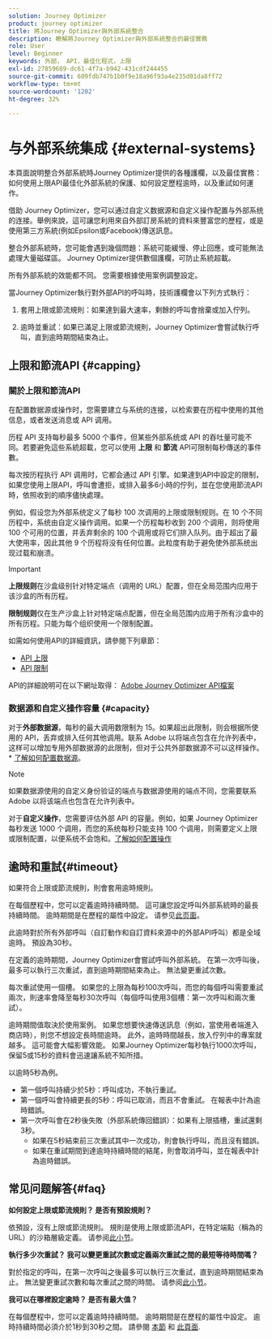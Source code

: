 ```yaml
---
solution: Journey Optimizer
product: journey optimizer
title: 將Journey Optimizer與外部系統整合
description: 瞭解將Journey Optimizer與外部系統整合的最佳實務
role: User
level: Beginner
keywords: 外部， API，最佳化程式，上限
exl-id: 27859689-dc61-4f7a-b942-431cdf244455
source-git-commit: 609fdb747b1b0f9e18a96f93a4e235d01da8ff72
workflow-type: tm+mt
source-wordcount: '1202'
ht-degree: 32%

---
```


# 与外部系统集成 {#external-systems}

本頁面說明整合外部系統時Journey Optimizer提供的各種護欄，以及最佳實務：如何使用上限API最佳化外部系統的保護、如何設定歷程逾時，以及重試如何運作。

借助 Journey Optimizer，您可以通过自定义数据源和自定义操作配置与外部系统的连接。舉例來說，這可讓您利用來自外部訂房系統的資料來豐富您的歷程，或是使用第三方系統(例如Epsilon或Facebook)傳送訊息。

整合外部系統時，您可能會遇到幾個問題：系統可能緩慢、停止回應，或可能無法處理大量磁碟區。 Journey Optimizer提供數個護欄，可防止系統超載。

所有外部系統的效能都不同。 您需要根據使用案例調整設定。

當Journey Optimizer執行對外部API的呼叫時，技術護欄會以下列方式執行：

1. 套用上限或節流規則：如果達到最大速率，剩餘的呼叫會捨棄或加入佇列。

2. 逾時並重試：如果已滿足上限或節流規則，Journey Optimizer會嘗試執行呼叫，直到逾時期間結束為止。

## 上限和節流API {#capping}

### 關於上限和節流API

在配置数据源或操作时，您需要建立与系统的连接，以检索要在历程中使用的其他信息，或者发送消息或 API 调用。

历程 API 支持每秒最多 5000 个事件，但某些外部系统或 API 的吞吐量可能不同。若要避免這些系統超載，您可以使用 **上限** 和 **節流** API可限制每秒傳送的事件數。

每次按历程执行 API 调用时，它都会通过 API 引擎。如果達到API中設定的限制，如果您使用上限API，呼叫會遭拒，或排入最多6小時的佇列，並在您使用節流API時，依照收到的順序儘快處理。

例如，假设您为外部系统定义了每秒 100 次调用的上限或限制规则。在 10 个不同历程中，系统由自定义操作调用。如果一个历程每秒收到 200 个调用，则将使用 100 个可用的位置，并丢弃剩余的 100 个调用或将它们排入队列。由于超出了最大使用率，因此其他 9 个历程将没有任何位置。此粒度有助于避免使外部系统出现过载和崩溃。

>[!IMPORTANT]
>
>**上限规则**&#x200B;在沙盒级别针对特定端点（调用的 URL）配置，但在全局范围内应用于该沙盒的所有历程。
>
>**限制规则**&#x200B;仅在生产沙盒上针对特定端点配置，但在全局范围内应用于所有沙盒中的所有历程。只能为每个组织使用一个限制配置。

如需如何使用API的詳細資訊，請參閱下列章節：

* [API 上限](capping.md)
* [API 限制](throttling.md)

API的詳細說明可在以下網址取得： [Adobe Journey Optimizer API檔案](https://developer.adobe.com/journey-optimizer-apis/references/journeys/)

### 数据源和自定义操作容量 {#capacity}

对于&#x200B;**外部数据源**，每秒的最大调用数限制为 15。如果超出此限制，则会根据所使用的 API，丢弃或排入任何其他调用。联系 Adobe 以将端点包含在允许列表中，这样可以增加专用外部数据源的此限制，但对于公共外部数据源不可以这样操作。* [了解如何配置数据源](../datasource/about-data-sources.md)。

>[!NOTE]
>
>如果数据源使用的自定义身份验证的端点与数据源使用的端点不同，您需要联系 Adobe 以将该端点也包含在允许列表中。

对于&#x200B;**自定义操作**，您需要评估外部 API 的容量。例如，如果 Journey Optimizer 每秒发送 1000 个调用，而您的系统每秒只能支持 100 个调用，则需要定义上限或限制配置，以便系统不会饱和。[了解如何配置操作](../action/action.md)

## 逾時和重試{#timeout}

如果符合上限或節流規則，則會套用逾時規則。

在每個歷程中，您可以定義逾時持續時間。 這可讓您設定呼叫外部系統時的最長持續時間。 逾時期間是在歷程的屬性中設定。 请参见[此页面](../building-journeys/journey-gs.md#timeout_and_error)。

此逾時對於所有外部呼叫（自訂動作和自訂資料來源中的外部API呼叫）都是全域逾時。 預設為30秒。

在定義的逾時期間，Journey Optimizer會嘗試呼叫外部系統。 在第一次呼叫後，最多可以執行三次重試，直到逾時期間結束為止。 無法變更重試次數。

每次重試使用一個槽。 如果您的上限為每秒100次呼叫，而您的每個呼叫需要重試兩次，則速率會降至每秒30次呼叫（每個呼叫使用3個槽：第一次呼叫和兩次重試）。

逾時期間值取決於使用案例。 如果您想要快速傳送訊息（例如，當使用者端進入商店時），則您不想設定長時間逾時。 此外，逾時時間越長，放入佇列中的專案就越多。 這可能會大幅影響效能。 如果Journey Optimizer每秒執行1000次呼叫，保留5或15秒的資料會迅速讓系統不知所措。

以逾時5秒為例。

* 第一個呼叫持續少於5秒：呼叫成功，不執行重試。
* 第一個呼叫會持續更長的5秒：呼叫已取消，而且不會重試。 在報表中計為逾時錯誤。
* 第一次呼叫會在2秒後失敗（外部系統傳回錯誤）：如果有上限插槽，重試還剩3秒。
   * 如果在5秒結束前三次重試其中一次成功，則會執行呼叫，而且沒有錯誤。
   * 如果在重試期間到達逾時持續時間的結尾，則會取消呼叫，並在報表中計為逾時錯誤。

## 常见问题解答{#faq}

**如何設定上限或節流規則？ 是否有預設規則？**

依預設，沒有上限或節流規則。 規則是使用上限或節流API，在特定端點（稱為的URL）的沙箱層級定義。 请参阅[此小节](../configuration/external-systems.md#capping)。

**執行多少次重試？ 我可以變更重試次數或定義兩次重試之間的最短等待時間嗎？**

對於指定的呼叫，在第一次呼叫之後最多可以執行三次重試，直到逾時期間結束為止。 無法變更重試次數和每次重試之間的時間。 请参阅[此小节](../configuration/external-systems.md#timeout)。

**我可以在哪裡設定逾時？ 是否有最大值？**

在每個歷程中，您可以定義逾時持續時間。 逾時期間是在歷程的屬性中設定。 逾時持續時間必須介於1秒到30秒之間。 請參閱 [本節](../configuration/external-systems.md#timeout) 和 [此頁面](../building-journeys/journey-gs.md#timeout_and_error).